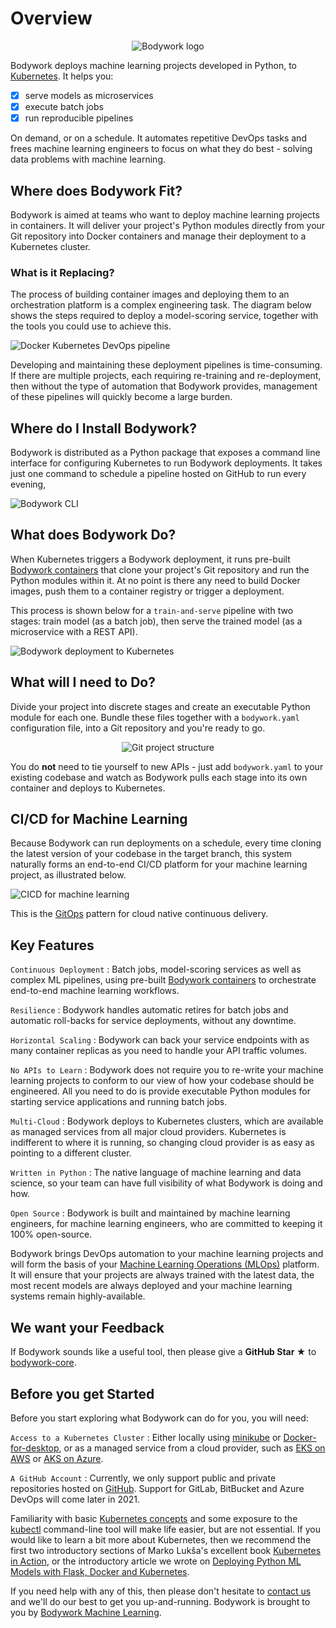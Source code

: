 # Overview

<div align="center">
<img src="images/bodywork_logo.png"/ alt="Bodywork logo">
</div>

Bodywork deploys machine learning projects developed in Python, to [Kubernetes](https://en.wikipedia.org/wiki/Kubernetes). It helps you:

* [x] serve models as microservices
* [x] execute batch jobs
* [x] run reproducible pipelines

On demand, or on a schedule. It automates repetitive DevOps tasks and frees machine learning engineers to focus on what they do best - solving data problems with machine learning.

## Where does Bodywork Fit?

Bodywork is aimed at teams who want to deploy machine learning projects in containers. It will deliver your project's Python modules directly from your Git repository into Docker containers and manage their deployment to a Kubernetes cluster.

### What is it Replacing?

The process of building container images and deploying them to an orchestration platform is a complex engineering task. The diagram below shows the steps required to deploy a model-scoring service, together with the tools you could use to achieve this.

![Docker Kubernetes DevOps pipeline](images/ml_devops_flow.png)

Developing and maintaining these deployment pipelines is time-consuming. If there are multiple projects, each requiring re-training and re-deployment, then without the type of automation that Bodywork provides, management of these pipelines will quickly become a large burden.

## Where do I Install Bodywork?

Bodywork is distributed as a Python package that exposes a command line interface for configuring Kubernetes to run Bodywork deployments. It takes just one command to schedule a pipeline hosted on GitHub to run every evening,

![Bodywork CLI](images/bodywork_cronjob_create.png)

## What does Bodywork Do?

When Kubernetes triggers a Bodywork deployment, it runs pre-built [Bodywork containers](https://hub.docker.com/repository/docker/bodyworkml/bodywork-core) that clone your project's Git repository and run the Python modules within it. At no point is there any need to build Docker images, push them to a container registry or trigger a deployment.

This process is shown below for a `train-and-serve` pipeline with two stages: train model (as a batch job), then serve the trained model (as a microservice with a REST API).

![Bodywork deployment to Kubernetes](images/ml_pipeline.png)

## What will I need to Do?

Divide your project into discrete stages and create an executable Python module for each one. Bundle these files together with a `bodywork.yaml` configuration file, into a Git repository and you're ready to go.

<div align="center">
<img src="images/project_structure_map.png"/ alt="Git project structure">
</div>

You do **not** need to tie yourself to new APIs - just add `bodywork.yaml` to your existing codebase and watch as Bodywork pulls each stage into its own container and deploys to Kubernetes.

## CI/CD for Machine Learning

Because Bodywork can run deployments on a schedule, every time cloning the latest version of your codebase in the target branch, this system naturally forms an end-to-end CI/CD platform for your machine learning project, as illustrated below.

![CICD for machine learning](images/cicd_with_bodywork.png)

This is the [GitOps](https://www.gitops.tech) pattern for cloud native continuous delivery.

## Key Features

`Continuous Deployment`
: Batch jobs, model-scoring services as well as complex ML pipelines, using pre-built [Bodywork containers](https://hub.docker.com/repository/docker/bodyworkml/bodywork-core) to orchestrate end-to-end machine learning workflows.

`Resilience`
: Bodywork handles automatic retires for batch jobs and automatic roll-backs for service deployments, without any downtime.

`Horizontal Scaling`
: Bodywork can back your service endpoints with as many container replicas as you need to handle your API traffic volumes.

`No APIs to Learn`
: Bodywork does not require you to re-write your machine learning projects to conform to our view of how your codebase should be engineered. All you need to do is provide executable Python modules for starting service applications and running batch jobs.

`Multi-Cloud`
: Bodywork deploys to Kubernetes clusters, which are available as managed services from all major cloud providers. Kubernetes is indifferent to where it is running, so changing cloud provider is as easy as pointing to a different cluster.

`Written in Python`
: The native language of machine learning and data science, so your team can have full visibility of what Bodywork is doing and how.

`Open Source`
: Bodywork is built and maintained by machine learning engineers, for machine learning engineers, who are committed to keeping it 100% open-source.

Bodywork brings DevOps automation to your machine learning projects and will form the basis of your [Machine Learning Operations (MLOps)](https://en.wikipedia.org/wiki/MLOps) platform. It will ensure that your projects are always trained with the latest data, the most recent models are always deployed and your machine learning systems remain highly-available.

## We want your Feedback

If Bodywork sounds like a useful tool, then please give a **GitHub Star ★** to [bodywork-core](https://github.com/bodywork-ml/bodywork-core).

## Before you get Started

Before you start exploring what Bodywork can do for you, you will need:

`Access to a Kubernetes Cluster`
: Either locally using [minikube](https://minikube.sigs.k8s.io/docs/) or [Docker-for-desktop](https://www.docker.com/products/docker-desktop), or as a managed service from a cloud provider, such as [EKS on AWS](https://aws.amazon.com/eks) or [AKS on Azure](https://azure.microsoft.com/en-us/services/kubernetes-service/).

`A GitHub Account`
: Currently, we only support public and private repositories hosted on [GitHub](https://github.com). Support for GitLab, BitBucket and Azure DevOps will come later in 2021.

Familiarity with basic [Kubernetes concepts](https://kubernetes.io/docs/concepts/) and some exposure to the [kubectl](https://kubernetes.io/docs/reference/kubectl/overview/) command-line tool will make life easier, but are not essential. If you would like to learn a bit more about Kubernetes, then we recommend the first two introductory sections of Marko Lukša's excellent book [Kubernetes in Action](https://www.manning.com/books/kubernetes-in-action?query=kubernetes), or the introductory article we wrote on [Deploying Python ML Models with Flask, Docker and Kubernetes](https://alexioannides.com/2019/01/10/deploying-python-ml-models-with-flask-docker-and-kubernetes/).

If you need help with any of this, then please don't hesitate to [contact us](contact.md) and we'll do our best to get you up-and-running. Bodywork is brought to you by [Bodywork Machine Learning](https://www.bodyworkml.com).
